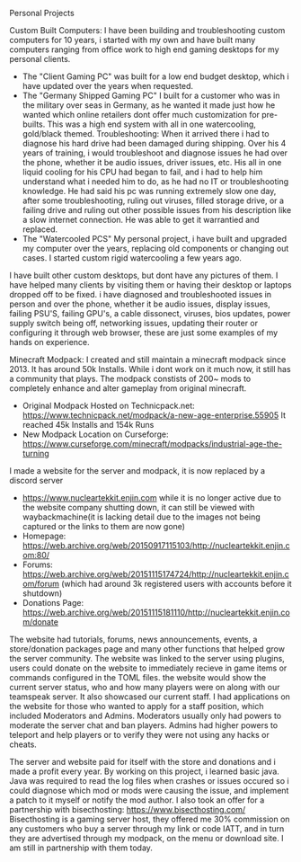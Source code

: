 Personal Projects

Custom Built Computers:
I have been building and troubleshooting custom computers for 10 years, i started with my own and have built many computers ranging from office work to high end gaming desktops for my personal clients.

- The "Client Gaming PC" was built for a low end budget desktop, which i have updated over the years when requested.
- The "Germany Shipped Gaming PC" I built for a customer who was in the military over seas in Germany, as he wanted it made just how he wanted which online retailers dont offer much customization for pre-builts.
This was a high end system with all in one watercooling, gold/black themed.
Troubleshooting: When it arrived there i had to diagnose his hard drive had been damaged during shipping. Over his 4 years of training, i would troubleshoot and diagnose issues he had over the phone, whether it be audio issues, driver issues, etc.
His all in one liquid cooling for his CPU had began to fail, and i had to help him understand what i needed him to do, as he had no IT or troubleshooting knowledge.  He had said his pc was running extremely slow one day, after some troubleshooting, ruling out viruses, filled storage drive, or a failing drive and ruling out other possible issues from his description like a slow internet connection.
He was able to get it warrantied and replaced.
- The "Watercooled PCS" My personal project, i have built and upgraded my computer over the years, replacing old components or changing out cases. I started custom rigid watercooling a few years ago.

I have built other custom desktops, but dont have any pictures of them.
I have helped many clients by visiting them or having their desktop or laptops dropped off to be fixed. i have diagnosed and troubleshooted issues in person and over the phone, whether it be audio issues, display issues, failing PSU'S, failing GPU's, a cable dissonect, viruses, bios updates, power supply switch being off,
networking issues, updating their router or configuring it through web browser, these are just some examples of my hands on experience.

Minecraft Modpack:
I created and still maintain a minecraft modpack since 2013. It has around 50k Installs.  While i dont work on it much now, it still has a community that plays.
The modpack constists of 200~ mods to completely enhance and alter gameplay from original minecraft.
- Original Modpack Hosted on Technicpack.net: https://www.technicpack.net/modpack/a-new-age-enterprise.55905
It reached 45k Installs and 154k Runs
- New Modpack Location on Curseforge: https://www.curseforge.com/minecraft/modpacks/industrial-age-the-turning

I made a website for the server and modpack, it is now replaced by a discord server
- https://www.nucleartekkit.enjin.com 
while it is no longer active due to the website company shutting down, it can still be viewed with waybackmachine(it is lacking detail due to the images not being captured or the links to them are now gone)
- Homepage: https://web.archive.org/web/20150917115103/http://nucleartekkit.enjin.com:80/
- Forums: https://web.archive.org/web/20151115174724/http://nucleartekkit.enjin.com/forum (which had around 3k registered users with accounts before it shutdown)
- Donations Page: https://web.archive.org/web/20151115181110/http://nucleartekkit.enjin.com/donate

The website had tutorials, forums, news announcements, events, a store/donation packages page and many other functions that helped grow the server community.
The website was linked to the server using plugins, users could donate on the website to immediately recieve in game items or commands configured in the TOML files.
the website would show the current server status, who and how many players were on along with our teamspeak server.
It also showcased our current staff. I had applications on the website for those who wanted to apply for a staff position, which included Moderators and Admins.
Moderators usually only had powers to moderate the server chat and ban players.
Admins had higher powers to teleport and help players or to verify they were not using any hacks or cheats.

The server and website paid for itself with the store and donations and i made a profit every year. 
By working on this project, i learned basic java. Java was required to read the log files when crashes or issues occured so i could diagnose which mod or mods were causing the issue, and implement a patch to it myself or notify the mod author.
I also took an offer for a partnership with bisecthosting: https://www.bisecthosting.com/
Bisecthosting is a gaming server host, they offered me 30% commission on any customers who buy a server through my link or code IATT, and in turn they are advertised through my modpack, on the menu or download site.
I am still in partnership with them today.
